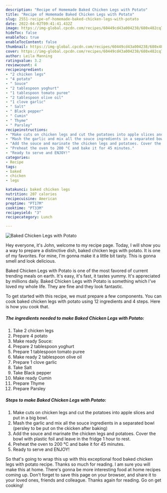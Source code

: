```yaml
---
description: "Recipe of Homemade Baked Chicken Legs with Potato"
title: "Recipe of Homemade Baked Chicken Legs with Potato"
slug: 2551-recipe-of-homemade-baked-chicken-legs-with-potato
date: 2022-04-02T09:41:41.432Z
image: https://img-global.cpcdn.com/recipes/60449cd43a004238/680x482cq70/baked-chicken-legs-with-potato-recipe-main-photo.jpg
hideToc: false
enableToc: true
enableTocContent: false
thumbnail: https://img-global.cpcdn.com/recipes/60449cd43a004238/680x482cq70/baked-chicken-legs-with-potato-recipe-main-photo.jpg
cover: https://img-global.cpcdn.com/recipes/60449cd43a004238/680x482cq70/baked-chicken-legs-with-potato-recipe-main-photo.jpg
author: Leila Manning
ratingvalue: 3.2
reviewcount: 4
recipeingredient:
- "2 chicken legs"
- "4 potato"
- " Souce"
- "2 tablespoon yoghurt"
- "1 tablespoon tomato puree"
- "2 tablespoon olive oil"
- "1 clove garlic"
- " Salt"
- " Black pepper"
- " Cumin"
- " Thyme"
- " Parsley"
recipeinstructions:
- "Make cuts on chicken legs and cut the potatoes into apple slices and put in a big bowl."
- "Mash the garlic and mix all the souce ingredients in a separated bowl (persley to be put on the ckicken after baking)"
- "Add the souce and marinate the chicken legs and potatoes. Cover the bowl with plastic foil and leave in the fridge 1 hour to rest."
- "Preheat the oven to 200 °C and bake it for 45 minutes."
- "Ready to serve and ENJOY!"
categories:
- Recipe
tags:
- baked
- chicken
- legs

katakunci: baked chicken legs 
nutrition: 207 calories
recipecuisine: American
preptime: "PT17M"
cooktime: "PT33M"
recipeyield: "3"
recipecategory: Lunch

---
```



![Baked Chicken Legs with Potato](https://img-global.cpcdn.com/recipes/60449cd43a004238/680x482cq70/baked-chicken-legs-with-potato-recipe-main-photo.jpg)

Hey everyone, it's John, welcome to my recipe page. Today, I will show you a way to prepare a distinctive dish, baked chicken legs with potato. It is one of my favorites. For mine, I'm gonna make it a little bit tasty. This is gonna smell and look delicious.



Baked Chicken Legs with Potato is one of the most favored of current trending meals on earth. It's easy, it's fast, it tastes yummy. It's appreciated by millions daily. Baked Chicken Legs with Potato is something which I've loved my whole life. They are fine and they look fantastic.


To get started with this recipe, we must prepare a few components. You can cook baked chicken legs with potato using 12 ingredients and 4 steps. Here is how you cook that.

<!--inarticleads1-->

##### The ingredients needed to make Baked Chicken Legs with Potato:

1. Take 2 chicken legs
1. Prepare 4 potato
1. Make ready  Souce:
1. Prepare 2 tablespoon yoghurt
1. Prepare 1 tablespoon tomato puree
1. Make ready 2 tablespoon olive oil
1. Prepare 1 clove garlic
1. Take  Salt
1. Take  Black pepper
1. Make ready  Cumin
1. Prepare  Thyme
1. Prepare  Parsley




<!--inarticleads2-->

##### Steps to make Baked Chicken Legs with Potato:

1. Make cuts on chicken legs and cut the potatoes into apple slices and put in a big bowl.
1. Mash the garlic and mix all the souce ingredients in a separated bowl (persley to be put on the ckicken after baking)
1. Add the souce and marinate the chicken legs and potatoes. Cover the bowl with plastic foil and leave in the fridge 1 hour to rest.
1. Preheat the oven to 200 °C and bake it for 45 minutes.
1. Ready to serve and ENJOY!



So that's going to wrap this up with this exceptional food baked chicken legs with potato recipe. Thanks so much for reading. I am sure you will make this at home. There's gonna be more interesting food at home recipes coming up. Don't forget to save this page on your browser, and share it to your loved ones, friends and colleague. Thanks again for reading. Go on get cooking!
